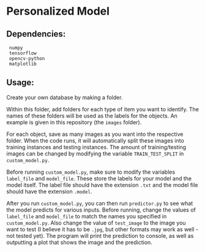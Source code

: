 # Personalized Model

## Dependencies:
```
 numpy
 tensorflow
 opencv-python
 matplotlib
```

## Usage:
Create your own database by making a folder.

Within this folder, add folders for each type of item you want to identify.  The names of these folders will be used as the labels for the objects.  An example is given in this repository (the ```images``` folder).

For each object, save as many images as you want into the respective folder.  When the code runs, it will automatically split these images into training instances and testing instances.  The amount of training/testing images can be changed by modifying the variable ```TRAIN_TEST_SPLIT``` in ```custom_model.py```.  

Before running ```custom_model.py```, make sure to modify the variables ```label_file``` and ```model_file```.  These store the labels for your model and the model itself.  The label file should have the extension ```.txt``` and the model file should have the extension ```.model```.

After you run ```custom_model.py```, you can then run ```predictor.py``` to see what the model predicts for various inputs.  Before running, change the values of ```label_file``` and ```model_file``` to match the names you specified in ```custom_model.py```.  Also change the value of ```test_image``` to the image you want to test (I believe it has to be ```.jpg```, but other formats may work as well - not tested yet).  The program will print the prediction to console, as well as outputting a plot that shows the image and the prediction.
